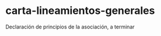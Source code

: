 carta-lineamientos-generales
============================

Declaración de principios de la asociación, a terminar
